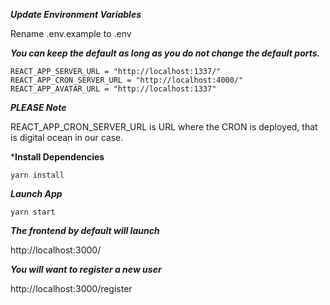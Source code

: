 ***Update Environment Variables***

Rename .env.example to .env

***You can keep the default as long as you do not change the default ports.***

    REACT_APP_SERVER_URL = "http://localhost:1337/"
    REACT_APP_CRON_SERVER_URL = "http://localhost:4000/"
    REACT_APP_AVATAR_URL = "http://localhost:1337"

***PLEASE Note***

REACT_APP_CRON_SERVER_URL is URL where the CRON is deployed, that is digital ocean in our case.

***Install Dependencies**

    yarn install

***Launch App***

    yarn start

***The frontend by default will launch***

http://localhost:3000/

***You will want to register a new user***

http://localhost:3000/register

